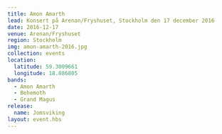 ```yaml
---
title: Amon Amarth
lead: Konsert på Arenan/Fryshuset, Stockholm den 17 december 2016
date: 2016-12-17
venue: Arenan/Fryshuset
region: Stockholm
img: amon-amarth-2016.jpg
collection: events
location:
  latitude: 59.3009661
  longitude: 18.086805
bands:
  - Amon Amarth
  - Behemoth
  - Grand Magus
release:
  name: Jomsviking
layout: event.hbs
---
```

